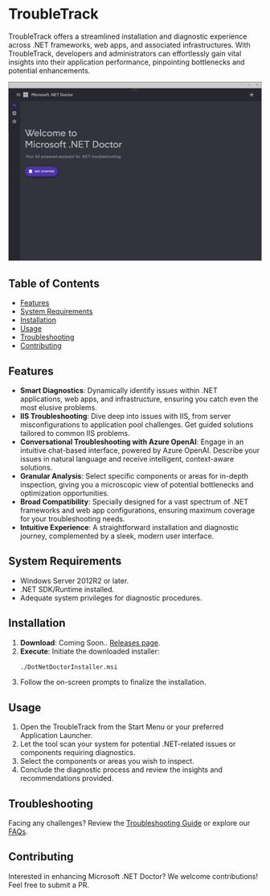 # TroubleTrack

TroubleTrack offers a streamlined installation and diagnostic experience across .NET frameworks, web apps, and associated infrastructures. With TroubleTrack, developers and administrators can effortlessly gain vital insights into their application performance, pinpointing bottlenecks and potential enhancements.

![Screenshot](/readme_images/home.png)

## Table of Contents

- [Features](#features)
- [System Requirements](#system-requirements)
- [Installation](#installation)
- [Usage](#usage)
- [Troubleshooting](#troubleshooting)
- [Contributing](#contributing)

## Features

- **Smart Diagnostics**: Dynamically identify issues within .NET applications, web apps, and infrastructure, ensuring you catch even the most elusive problems.
- **IIS Troubleshooting**: Dive deep into issues with IIS, from server misconfigurations to application pool challenges. Get guided solutions tailored to common IIS problems.
- **Conversational Troubleshooting with Azure OpenAI**: Engage in an intuitive chat-based interface, powered by Azure OpenAI. Describe your issues in natural language and receive intelligent, context-aware solutions.
- **Granular Analysis**: Select specific components or areas for in-depth inspection, giving you a microscopic view of potential bottlenecks and optimization opportunities.
- **Broad Compatibility**: Specially designed for a vast spectrum of .NET frameworks and web app configurations, ensuring maximum coverage for your troubleshooting needs.
- **Intuitive Experience**: A straightforward installation and diagnostic journey, complemented by a sleek, modern user interface.

## System Requirements

- Windows Server 2012R2 or later.
- .NET SDK/Runtime installed.
- Adequate system privileges for diagnostic procedures.

## Installation

1. **Download**: Coming Soon.. [Releases page](link-to-releases-page). 
2. **Execute**: Initiate the downloaded installer:
    ```bash
    ./DotNetDoctorInstaller.msi
    ```
3. Follow the on-screen prompts to finalize the installation.

## Usage

1. Open the TroubleTrack from the Start Menu or your preferred Application Launcher.  
2. Let the tool scan your system for potential .NET-related issues or components requiring diagnostics.  
3. Select the components or areas you wish to inspect.  
4. Conclude the diagnostic process and review the insights and recommendations provided.

## Troubleshooting

Facing any challenges? Review the [Troubleshooting Guide](link-to-troubleshooting-guide) or explore our [FAQs](link-to-FAQ).

## Contributing
Interested in enhancing Microsoft .NET Doctor? We welcome contributions! Feel free to submit a PR.
